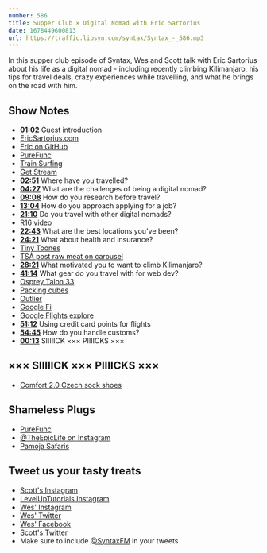 ```yaml
---
number: 586
title: Supper Club × Digital Nomad with Eric Sartorius
date: 1678449600813
url: https://traffic.libsyn.com/syntax/Syntax_-_586.mp3
---
```


In this supper club episode of Syntax, Wes and Scott talk with Eric Sartorius about his life as a digital nomad - including recently climbing Kilimanjaro, his tips for travel deals, crazy experiences while travelling, and what he brings on the road with him.

## Show Notes

* **[01:02](#t=01:02)** Guest introduction
* [EricSartorius.com](https://www.ericsartorius.com/)
* [Eric on GitHub](https://github.com/ericssartorius)
* [PureFunc](https://www.purefunc.io/)
* [Train Surfing](https://www.youtube.com/@shiey)
* [Get Stream](https://getstream.io/)
* **[02:51](#t=02:51)** Where have you travelled?
* **[04:27](#t=04:27)** What are the challenges of being a digital nomad?
* **[09:08](#t=09:08)** How do you research before travel?
* **[13:04](#t=13:04)** How do you approach applying for a job?
* **[21:10](#t=21:10)** Do you travel with other digital nomads?
* [R16 video](https://www.youtube.com/watch?v=44kKLeDKIIc)
* **[22:43](#t=22:43)** What are the best locations you've been?
* **[24:21](#t=24:21)** What about health and insurance?
* [Tiny Toones](https://www.tinytoones.org/)
* [TSA post raw meat on carousel](https://www.travelandleisure.com/travel-news/tsa-posts-raw-meat-on-carousel-seattle-airport)
* **[28:21](#t=28:21)** What motivated you to want to climb Kilimanjaro?
* **[41:14](#t=41:14)** What gear do you travel with for web dev?
* [Osprey Talon 33](https://www.osprey.com/us/en/product/talon-33-TALON33F20.html?sku=10002695&nulsc=true)
* [Packing cubes](https://www.rei.com/product/195445/rei-co-op-expandable-packing-cube-set-smallmediumlarge)
* [Outlier](https://outlier.nyc/)
* [Google Fi](https://fi.google.com/about/?pli=1)
* [Google Flights explore](https://www.google.com/travel/explore)
* **[51:12](#t=51:12)** Using credit card points for flights
* **[54:45](#t=54:45)** How do you handle customs?
* **[00:13](#t=00:13)** SIIIIICK ××× PIIIICKS ×××

## ××× SIIIIICK ××× PIIIICKS ×××

* [Comfort 2.0 Czech sock shoes](https://skinners.cc/en/skinners-comfort?10-color=77-sand)

## Shameless Plugs

* [PureFunc](https://www.purefunc.io/)
* [@TheEpicLife on Instagram](https://www.instagram.com/theepiclife/)
* [Pamoja Safaris](https://www.pamojasafaris.com/)

## Tweet us your tasty treats

* [Scott's Instagram](https://www.instagram.com/stolinski/)
* [LevelUpTutorials Instagram](https://www.instagram.com/LevelUpTutorials/)
* [Wes' Instagram](https://www.instagram.com/wesbos/)
* [Wes' Twitter](https://twitter.com/wesbos)
* [Wes' Facebook](https://www.facebook.com/wesbos.developer)
* [Scott's Twitter](https://twitter.com/stolinski)
* Make sure to include [@SyntaxFM](https://twitter.com/SyntaxFM) in your tweets
